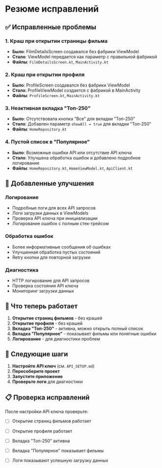 # Резюме исправлений

## ✅ Исправленные проблемы

### 1. Краш при открытии страницы фильма
- **Было**: FilmDetailsScreen создавался без фабрики ViewModel
- **Стало**: ViewModel передается как параметр с правильной фабрикой
- **Файлы**: `FilmDetailsScreen.kt`, `MainActivity.kt`

### 2. Краш при открытии профиля
- **Было**: ProfileScreen создавался без фабрики ViewModel
- **Стало**: ProfileViewModel создается с фабрикой в MainActivity
- **Файлы**: `ProfileScreen.kt`, `MainActivity.kt`

### 3. Неактивная вкладка "Топ-250"
- **Было**: Отсутствовала кнопка "Все" для вкладки "Топ-250"
- **Стало**: Добавлен параметр `showAll = true` для вкладки "Топ-250"
- **Файлы**: `HomeRepository.kt`

### 4. Пустой список в "Популярное"
- **Было**: Возможные ошибки API или отсутствие API ключа
- **Стало**: Улучшена обработка ошибок и добавлено подробное логирование
- **Файлы**: `HomeRepository.kt`, `HomeViewModel.kt`, `ApiClient.kt`

## 🔧 Добавленные улучшения

### Логирование
- Подробные логи для всех API запросов
- Логи загрузки данных в ViewModels
- Проверка API ключа при инициализации
- Логирование ошибок с полным стек-трейсом

### Обработка ошибок
- Более информативные сообщения об ошибках
- Улучшенная обработка пустых состояний
- Retry кнопки для повторной загрузки

### Диагностика
- HTTP логирование для API запросов
- Проверка состояния API ключа
- Мониторинг загрузки данных

## 📱 Что теперь работает

1. **Открытие страниц фильмов** - без крашей
2. **Открытие профиля** - без крашей
3. **Вкладка "Топ-250"** - активна, можно открыть полный список
4. **Вкладка "Популярное"** - показывает фильмы или понятные ошибки
5. **Логирование** - для диагностики проблем

## 🚀 Следующие шаги

1. **Настройте API ключ** (см. `API_SETUP.md`)
2. **Пересоберите проект**
3. **Запустите приложение**
4. **Проверьте логи** для диагностики

## 📋 Проверка исправлений

После настройки API ключа проверьте:
- [ ] Открытие страниц фильмов работает
- [ ] Открытие профиля работает
- [ ] Вкладка "Топ-250" активна
- [ ] Вкладка "Популярное" показывает фильмы
- [ ] Логи показывают успешную загрузку данных

